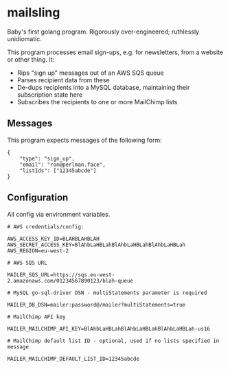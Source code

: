 # mailsling

Baby's first golang program. Rigorously over-engineered; ruthlessly unidiomatic.

This program processes email sign-ups, e.g. for newsletters, from a website or other thing. It:

* Rips "sign up" messages out of an AWS SQS queue
* Parses recipient data from these
* De-dups recipients into a MySQL database, maintaining their subscription state here
* Subscribes the recipients to one or more MailChimp lists

## Messages

This program expects messages of the following form:

```
{
    "type": "sign_up",
    "email": "ron@perlman.face",
    "listIds": ["12345abcde"]
}
```

## Configuration

All config via environment variables.

```
# AWS credentials/config:

AWS_ACCESS_KEY_ID=BLAHBLAHBLAH
AWS_SECRET_ACCESS_KEY=BlAhbLaHBLahBlAhbLaHBLahBlAhbLaHBLah
AWS_REGION=eu-west-2

# AWS SQS URL

MAILER_SQS_URL=https://sqs.eu-west-2.amazonaws.com/01234567890123/blah-queue

# MySQL go-sql-driver DSN - multiStatements parameter is required

MAILER_DB_DSN=mailer:password@/mailer?multiStatements=true

# MailChimp API key

MAILER_MAILCHIMP_API_KEY=BlAhbLaHBLahBlAhbLaHBLahBlAhbLaHBLah-us16

# MailChimp default list ID - optional, used if no lists specified in message

MAILER_MAILCHIMP_DEFAULT_LIST_ID=12345abcde

```


